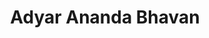 ---
title: "Adyar Ananda Bhavan"
url: /chennai/adyar-ananda-bhavan-thiyagaraya-road/
shop: Süßwaren
---